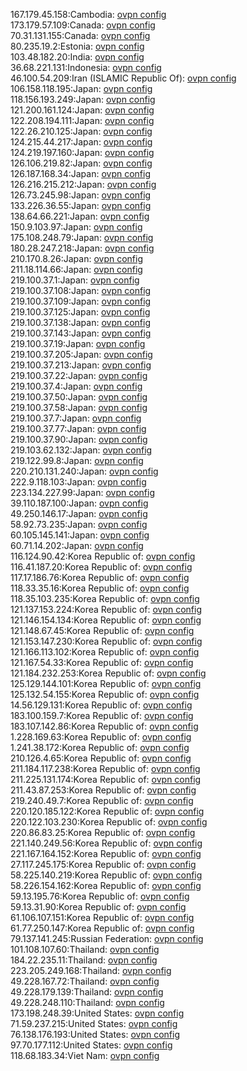 167.179.45.158:Cambodia: [ovpn config](vpn/167_179_45_158.ovpn)  
173.179.57.109:Canada: [ovpn config](vpn/173_179_57_109.ovpn)  
70.31.131.155:Canada: [ovpn config](vpn/70_31_131_155.ovpn)  
80.235.19.2:Estonia: [ovpn config](vpn/80_235_19_2.ovpn)  
103.48.182.20:India: [ovpn config](vpn/103_48_182_20.ovpn)  
36.68.221.131:Indonesia: [ovpn config](vpn/36_68_221_131.ovpn)  
46.100.54.209:Iran (ISLAMIC Republic Of): [ovpn config](vpn/46_100_54_209.ovpn)  
106.158.118.195:Japan: [ovpn config](vpn/106_158_118_195.ovpn)  
118.156.193.249:Japan: [ovpn config](vpn/118_156_193_249.ovpn)  
121.200.161.124:Japan: [ovpn config](vpn/121_200_161_124.ovpn)  
122.208.194.111:Japan: [ovpn config](vpn/122_208_194_111.ovpn)  
122.26.210.125:Japan: [ovpn config](vpn/122_26_210_125.ovpn)  
124.215.44.217:Japan: [ovpn config](vpn/124_215_44_217.ovpn)  
124.219.197.160:Japan: [ovpn config](vpn/124_219_197_160.ovpn)  
126.106.219.82:Japan: [ovpn config](vpn/126_106_219_82.ovpn)  
126.187.168.34:Japan: [ovpn config](vpn/126_187_168_34.ovpn)  
126.216.215.212:Japan: [ovpn config](vpn/126_216_215_212.ovpn)  
126.73.245.98:Japan: [ovpn config](vpn/126_73_245_98.ovpn)  
133.226.36.55:Japan: [ovpn config](vpn/133_226_36_55.ovpn)  
138.64.66.221:Japan: [ovpn config](vpn/138_64_66_221.ovpn)  
150.9.103.97:Japan: [ovpn config](vpn/150_9_103_97.ovpn)  
175.108.248.79:Japan: [ovpn config](vpn/175_108_248_79.ovpn)  
180.28.247.218:Japan: [ovpn config](vpn/180_28_247_218.ovpn)  
210.170.8.26:Japan: [ovpn config](vpn/210_170_8_26.ovpn)  
211.18.114.66:Japan: [ovpn config](vpn/211_18_114_66.ovpn)  
219.100.37.1:Japan: [ovpn config](vpn/219_100_37_1.ovpn)  
219.100.37.108:Japan: [ovpn config](vpn/219_100_37_108.ovpn)  
219.100.37.109:Japan: [ovpn config](vpn/219_100_37_109.ovpn)  
219.100.37.125:Japan: [ovpn config](vpn/219_100_37_125.ovpn)  
219.100.37.138:Japan: [ovpn config](vpn/219_100_37_138.ovpn)  
219.100.37.143:Japan: [ovpn config](vpn/219_100_37_143.ovpn)  
219.100.37.19:Japan: [ovpn config](vpn/219_100_37_19.ovpn)  
219.100.37.205:Japan: [ovpn config](vpn/219_100_37_205.ovpn)  
219.100.37.213:Japan: [ovpn config](vpn/219_100_37_213.ovpn)  
219.100.37.22:Japan: [ovpn config](vpn/219_100_37_22.ovpn)  
219.100.37.4:Japan: [ovpn config](vpn/219_100_37_4.ovpn)  
219.100.37.50:Japan: [ovpn config](vpn/219_100_37_50.ovpn)  
219.100.37.58:Japan: [ovpn config](vpn/219_100_37_58.ovpn)  
219.100.37.7:Japan: [ovpn config](vpn/219_100_37_7.ovpn)  
219.100.37.77:Japan: [ovpn config](vpn/219_100_37_77.ovpn)  
219.100.37.90:Japan: [ovpn config](vpn/219_100_37_90.ovpn)  
219.103.62.132:Japan: [ovpn config](vpn/219_103_62_132.ovpn)  
219.122.99.8:Japan: [ovpn config](vpn/219_122_99_8.ovpn)  
220.210.131.240:Japan: [ovpn config](vpn/220_210_131_240.ovpn)  
222.9.118.103:Japan: [ovpn config](vpn/222_9_118_103.ovpn)  
223.134.227.99:Japan: [ovpn config](vpn/223_134_227_99.ovpn)  
39.110.187.100:Japan: [ovpn config](vpn/39_110_187_100.ovpn)  
49.250.146.17:Japan: [ovpn config](vpn/49_250_146_17.ovpn)  
58.92.73.235:Japan: [ovpn config](vpn/58_92_73_235.ovpn)  
60.105.145.141:Japan: [ovpn config](vpn/60_105_145_141.ovpn)  
60.71.14.202:Japan: [ovpn config](vpn/60_71_14_202.ovpn)  
116.124.90.42:Korea Republic of: [ovpn config](vpn/116_124_90_42.ovpn)  
116.41.187.20:Korea Republic of: [ovpn config](vpn/116_41_187_20.ovpn)  
117.17.186.76:Korea Republic of: [ovpn config](vpn/117_17_186_76.ovpn)  
118.33.35.16:Korea Republic of: [ovpn config](vpn/118_33_35_16.ovpn)  
118.35.103.235:Korea Republic of: [ovpn config](vpn/118_35_103_235.ovpn)  
121.137.153.224:Korea Republic of: [ovpn config](vpn/121_137_153_224.ovpn)  
121.146.154.134:Korea Republic of: [ovpn config](vpn/121_146_154_134.ovpn)  
121.148.67.45:Korea Republic of: [ovpn config](vpn/121_148_67_45.ovpn)  
121.153.147.230:Korea Republic of: [ovpn config](vpn/121_153_147_230.ovpn)  
121.166.113.102:Korea Republic of: [ovpn config](vpn/121_166_113_102.ovpn)  
121.167.54.33:Korea Republic of: [ovpn config](vpn/121_167_54_33.ovpn)  
121.184.232.253:Korea Republic of: [ovpn config](vpn/121_184_232_253.ovpn)  
125.129.144.101:Korea Republic of: [ovpn config](vpn/125_129_144_101.ovpn)  
125.132.54.155:Korea Republic of: [ovpn config](vpn/125_132_54_155.ovpn)  
14.56.129.131:Korea Republic of: [ovpn config](vpn/14_56_129_131.ovpn)  
183.100.159.7:Korea Republic of: [ovpn config](vpn/183_100_159_7.ovpn)  
183.107.142.86:Korea Republic of: [ovpn config](vpn/183_107_142_86.ovpn)  
1.228.169.63:Korea Republic of: [ovpn config](vpn/1_228_169_63.ovpn)  
1.241.38.172:Korea Republic of: [ovpn config](vpn/1_241_38_172.ovpn)  
210.126.4.65:Korea Republic of: [ovpn config](vpn/210_126_4_65.ovpn)  
211.184.117.238:Korea Republic of: [ovpn config](vpn/211_184_117_238.ovpn)  
211.225.131.174:Korea Republic of: [ovpn config](vpn/211_225_131_174.ovpn)  
211.43.87.253:Korea Republic of: [ovpn config](vpn/211_43_87_253.ovpn)  
219.240.49.7:Korea Republic of: [ovpn config](vpn/219_240_49_7.ovpn)  
220.120.185.122:Korea Republic of: [ovpn config](vpn/220_120_185_122.ovpn)  
220.122.103.230:Korea Republic of: [ovpn config](vpn/220_122_103_230.ovpn)  
220.86.83.25:Korea Republic of: [ovpn config](vpn/220_86_83_25.ovpn)  
221.140.249.56:Korea Republic of: [ovpn config](vpn/221_140_249_56.ovpn)  
221.167.164.152:Korea Republic of: [ovpn config](vpn/221_167_164_152.ovpn)  
27.117.245.175:Korea Republic of: [ovpn config](vpn/27_117_245_175.ovpn)  
58.225.140.219:Korea Republic of: [ovpn config](vpn/58_225_140_219.ovpn)  
58.226.154.162:Korea Republic of: [ovpn config](vpn/58_226_154_162.ovpn)  
59.13.195.76:Korea Republic of: [ovpn config](vpn/59_13_195_76.ovpn)  
59.13.31.90:Korea Republic of: [ovpn config](vpn/59_13_31_90.ovpn)  
61.106.107.151:Korea Republic of: [ovpn config](vpn/61_106_107_151.ovpn)  
61.77.250.147:Korea Republic of: [ovpn config](vpn/61_77_250_147.ovpn)  
79.137.141.245:Russian Federation: [ovpn config](vpn/79_137_141_245.ovpn)  
101.108.107.60:Thailand: [ovpn config](vpn/101_108_107_60.ovpn)  
184.22.235.11:Thailand: [ovpn config](vpn/184_22_235_11.ovpn)  
223.205.249.168:Thailand: [ovpn config](vpn/223_205_249_168.ovpn)  
49.228.167.72:Thailand: [ovpn config](vpn/49_228_167_72.ovpn)  
49.228.179.139:Thailand: [ovpn config](vpn/49_228_179_139.ovpn)  
49.228.248.110:Thailand: [ovpn config](vpn/49_228_248_110.ovpn)  
173.198.248.39:United States: [ovpn config](vpn/173_198_248_39.ovpn)  
71.59.237.215:United States: [ovpn config](vpn/71_59_237_215.ovpn)  
76.138.176.193:United States: [ovpn config](vpn/76_138_176_193.ovpn)  
97.70.177.112:United States: [ovpn config](vpn/97_70_177_112.ovpn)  
118.68.183.34:Viet Nam: [ovpn config](vpn/118_68_183_34.ovpn)  
